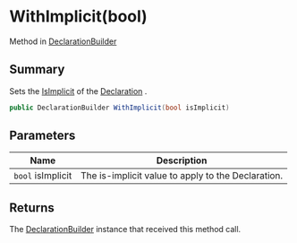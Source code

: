 # WithImplicit(bool)

Method in [DeclarationBuilder](./)

## Summary

Sets the [IsImplicit](../yarn.compiler.declaration/yarn.compiler.declaration.isimplicit.md) of the [Declaration](yarn.compiler.declarationbuilder.declaration.md) .

```csharp
public DeclarationBuilder WithImplicit(bool isImplicit)
```

## Parameters

| Name              | Description                                        |
| ----------------- | -------------------------------------------------- |
| `bool` isImplicit | The is-implicit value to apply to the Declaration. |

## Returns

The [DeclarationBuilder](./) instance that received this method call.

